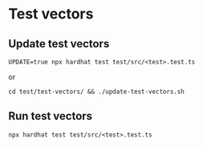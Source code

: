 # Test vectors

## Update test vectors

```
UPDATE=true npx hardhat test test/src/<test>.test.ts
```

or

```
cd test/test-vectors/ && ./update-test-vectors.sh
```

## Run test vectors

```
npx hardhat test test/src/<test>.test.ts
```
